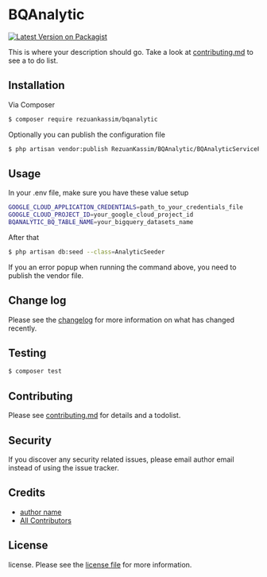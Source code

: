 # BQAnalytic

[![Latest Version on Packagist][ico-version]][link-packagist]
<!-- [![Total Downloads][ico-downloads]][link-downloads]
[![Build Status][ico-travis]][link-travis]
[![StyleCI][ico-styleci]][link-styleci] -->

This is where your description should go. Take a look at [contributing.md](contributing.md) to see a to do list.

## Installation

Via Composer

``` bash
$ composer require rezuankassim/bqanalytic
```
Optionally you can publish the configuration file

``` bash
$ php artisan vendor:publish RezuanKassim/BQAnalytic/BQAnalyticServiceProvider
```

## Usage

In your .env file, make sure you have these value setup

``` bash
GOOGLE_CLOUD_APPLICATION_CREDENTIALS=path_to_your_credentials_file
GOOGLE_CLOUD_PROJECT_ID=your_google_cloud_project_id
BQANALYTIC_BQ_TABLE_NAME=your_bigquery_datasets_name
```

After that

``` bash
$ php artisan db:seed --class=AnalyticSeeder
```

If you an error popup when running the command above, you need to publish the vendor file.

## Change log

Please see the [changelog](changelog.md) for more information on what has changed recently.

## Testing

``` bash
$ composer test
```

## Contributing

Please see [contributing.md](contributing.md) for details and a todolist.

## Security

If you discover any security related issues, please email author email instead of using the issue tracker.

## Credits

- [author name][link-author]
- [All Contributors][link-contributors]

## License

license. Please see the [license file](license.md) for more information.

[ico-version]: https://img.shields.io/packagist/v/rezuankassim/bqanalytic.svg?style=flat-square
<!-- [ico-downloads]: https://img.shields.io/packagist/dt/rezuankassim/bqanalytic.svg?style=flat-square
[ico-travis]: https://img.shields.io/travis/rezuankassim/bqanalytic/master.svg?style=flat-square
[ico-styleci]: https://styleci.io/repos/12345678/shield -->

[link-packagist]: https://packagist.org/packages/rezuankassim/bqanalytic
[link-downloads]: https://packagist.org/packages/rezuankassim/bqanalytic
[link-travis]: https://travis-ci.org/rezuankassim/bqanalytic
[link-styleci]: https://styleci.io/repos/12345678
[link-author]: https://github.com/rezuankassim
[link-contributors]: ../../contributors
